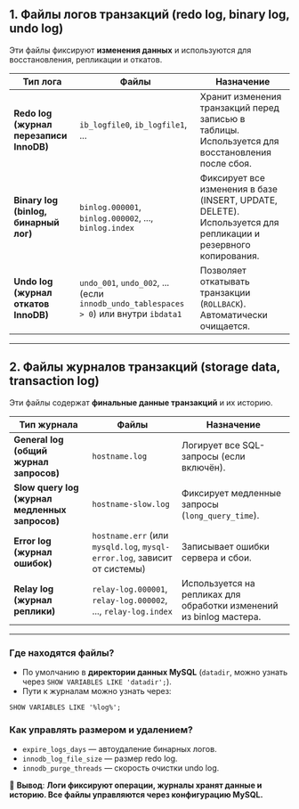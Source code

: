 ## **1. Файлы логов транзакций (redo log, binary log, undo log)**

Эти файлы фиксируют **изменения данных** и используются для восстановления, репликации и откатов.

|Тип лога|Файлы|Назначение|
|---|---|---|
|**Redo log (журнал перезаписи InnoDB)**|`ib_logfile0`, `ib_logfile1`, ...|Хранит изменения транзакций перед записью в таблицы. Используется для восстановления после сбоя.|
|**Binary log (binlog, бинарный лог)**|`binlog.000001`, `binlog.000002`, ..., `binlog.index`|Фиксирует все изменения в базе (INSERT, UPDATE, DELETE). Используется для репликации и резервного копирования.|
|**Undo log (журнал откатов InnoDB)**|`undo_001`, `undo_002`, ... (если `innodb_undo_tablespaces > 0`) или внутри `ibdata1`|Позволяет откатывать транзакции (`ROLLBACK`). Автоматически очищается.|

---

## **2. Файлы журналов транзакций (storage data, transaction log)**

Эти файлы содержат **финальные данные транзакций** и их историю.

| Тип журнала                                    | Файлы                                                                    | Назначение                                                          |
| ---------------------------------------------- | ------------------------------------------------------------------------ | ------------------------------------------------------------------- |
| **General log (общий журнал запросов)**        | `hostname.log`                                                           | Логирует все SQL-запросы (если включён).                            |
| **Slow query log (журнал медленных запросов)** | `hostname-slow.log`                                                      | Фиксирует медленные запросы (`long_query_time`).                    |
| **Error log (журнал ошибок)**                  | `hostname.err` (или `mysqld.log`, `mysql-error.log`, зависит от системы) | Записывает ошибки сервера и сбои.                                   |
| **Relay log (журнал реплики)**                 | `relay-log.000001`, `relay-log.000002`, ..., `relay-log.index`           | Используется на репликах для обработки изменений из binlog мастера. |

---

### **Где находятся файлы?**

- По умолчанию в **директории данных MySQL** (`datadir`, можно узнать через `SHOW VARIABLES LIKE 'datadir';`).
- Пути к журналам можно узнать через:
```
SHOW VARIABLES LIKE '%log%';
```
### **Как управлять размером и удалением?**

- `expire_logs_days` — автоудаление бинарных логов.
- `innodb_log_file_size` — размер redo log.
- `innodb_purge_threads` — скорость очистки undo log.

🔹 **Вывод**: **Логи фиксируют операции, журналы хранят данные и историю. Все файлы управляются через конфигурацию MySQL.**